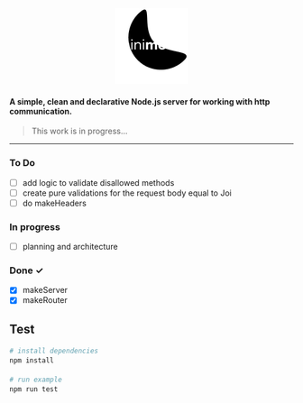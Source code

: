<center>
<img src="./.github/logo.png" />
</center>

#### A simple, clean and declarative Node.js server for working with http communication.

> This work is in progress...

<hr>

### To Do

- [ ] add logic to validate disallowed methods
- [ ] create pure validations for the request body equal to Joi
- [ ] do makeHeaders

### In progress

- [ ] planning and architecture

### Done ✓

- [x] makeServer
- [x] makeRouter

## Test

```bash
# install dependencies
npm install

# run example
npm run test
```
